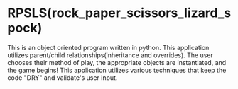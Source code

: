 # RPSLS(rock_paper_scissors_lizard_spock)
This is an object oriented program written in python. This application utilizes parent/child relationships(inheritance and overrides). The user chooses their method of play, the appropriate objects are instantiated, and the game begins! This application utilizes various techniques that keep the code "DRY" and validate's user input.
